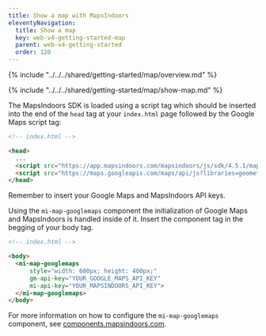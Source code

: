 ```yaml
---
title: Show a map with MapsIndoors
eleventyNavigation:
  title: Show a map
  key: web-v4-getting-started-map
  parent: web-v4-getting-started
  order: 120
---
```


<!-- Overview -->
{% include "../../../shared/getting-started/map/overview.md" %}

<!-- Set up MapsIndoors -->
{% include "../../../shared/getting-started/map/show-map.md" %}

<mi-tabs>
<mi-tab label="Manually" tab-for="manually"></mi-tab>
<mi-tab label="MapsIndoors Web Components" tab-for="components"></mi-tab>

<mi-tab-panel id="manually">

The MapsIndoors SDK is loaded using a script tag which should be inserted into the end of the `head` tag at your `index.html` page followed by the Google Maps script tag:

```html
<!-- index.html -->

<head>
  ...
  <script src="https://app.mapsindoors.com/mapsindoors/js/sdk/4.5.1/mapsindoors-4.5.1.js.gz?apikey=YOUR_MAPSINDOORS_API_KEY"></script>
  <script src="https://maps.googleapis.com/maps/api/js?libraries=geometry&key=YOUR_GOOGLE_MAPS_API_KEY"></script>
</head>
```

Remember to insert your Google Maps and MapsIndoors API keys.

</mi-tab-panel>

<mi-tab-panel id="components">

Using the `mi-map-googlemaps` component the initialization of Google Maps and MapsIndoors is handled inside of it. Insert the component tag in the begging of your body tag.

```html
<!-- index.html -->

<body>
  <mi-map-googlemaps
      style="width: 600px; height: 400px;"
      gm-api-key="YOUR_GOOGLE_MAPS_API_KEY"
      mi-api-key="YOUR_MAPSINDOORS_API_KEY">
  </mi-map-googlemaps>
</body>
```

For more information on how to configure the `mi-map-googlemaps` component, see [components.mapsindoors.com](https://components.mapsindoors.com/map-googlemaps/).

</mi-tab-panel>
</mi-tabs>
